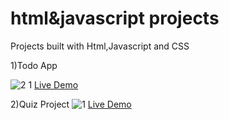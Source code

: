 # html&javascript projects
Projects built with Html,Javascript and CSS

1)Todo App

![2 1](https://user-images.githubusercontent.com/79063194/128846793-c4c3e623-69e4-4c2e-b3d0-9f9cd2179937.png)
[Live Demo](https://ezgi-sn.github.io/todo-project/ "todo app")

2)Quiz Project
![1](https://user-images.githubusercontent.com/79063194/128848224-eaad1416-8928-435c-afce-dd5c5ad11a29.png)
[Live Demo](https://ezgi-sn.github.io/quiz-project/ "euroleague quiz")
